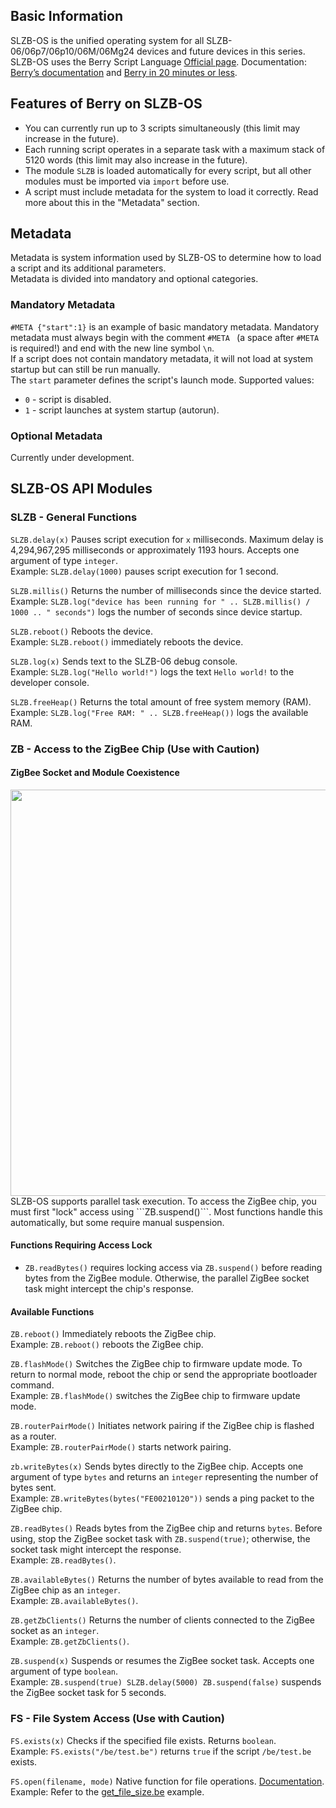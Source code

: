 ## Basic Information
SLZB-OS is the unified operating system for all SLZB-06/06p7/06p10/06M/06Mg24 devices and future devices in this series.  
SLZB-OS uses the Berry Script Language [Official page](https://berry-lang.github.io/). Documentation: [Berry’s documentation](https://berry.readthedocs.io/en/latest/) and [Berry in 20 minutes or less](https://berry.readthedocs.io/en/latest/source/en/Berry-in-20-minutes.html).  

## Features of Berry on SLZB-OS
- You can currently run up to 3 scripts simultaneously (this limit may increase in the future).
- Each running script operates in a separate task with a maximum stack of 5120 words (this limit may also increase in the future).
- The module `SLZB` is loaded automatically for every script, but all other modules must be imported via `import` before use.
- A script must include metadata for the system to load it correctly. Read more about this in the "Metadata" section.

## Metadata
Metadata is system information used by SLZB-OS to determine how to load a script and its additional parameters.  
Metadata is divided into mandatory and optional categories.

### Mandatory Metadata
```#META {"start":1}``` is an example of basic mandatory metadata. Mandatory metadata must always begin with the comment `#META ` (a space after `#META` is required!) and end with the new line symbol `\n`.  
If a script does not contain mandatory metadata, it will not load at system startup but can still be run manually.  
The `start` parameter defines the script's launch mode. Supported values:
- `0` - script is disabled.
- `1` - script launches at system startup (autorun).

### Optional Metadata
Currently under development.

## SLZB-OS API Modules
### SLZB - General Functions
```SLZB.delay(x)``` Pauses script execution for `x` milliseconds. Maximum delay is 4,294,967,295 milliseconds or approximately 1193 hours. Accepts one argument of type `integer`.  
Example: ```SLZB.delay(1000)``` pauses script execution for 1 second.

```SLZB.millis()``` Returns the number of milliseconds since the device started.  
Example: ```SLZB.log("device has been running for " .. SLZB.millis() / 1000 .. " seconds")``` logs the number of seconds since device startup.

```SLZB.reboot()``` Reboots the device.  
Example: ```SLZB.reboot()``` immediately reboots the device.

```SLZB.log(x)``` Sends text to the SLZB-06 debug console.  
Example: ```SLZB.log("Hello world!")``` logs the text `Hello world!` to the developer console.

```SLZB.freeHeap()``` Returns the total amount of free system memory (RAM).  
Example: ```SLZB.log("Free RAM: " .. SLZB.freeHeap())``` logs the available RAM.

### ZB - Access to the ZigBee Chip (Use with Caution)
#### ZigBee Socket and Module Coexistence
<img src="./images/zigbee access control.png?raw=true" width=650px/>  
SLZB-OS supports parallel task execution. To access the ZigBee chip, you must first "lock" access using ```ZB.suspend()```.  
Most functions handle this automatically, but some require manual suspension.

#### Functions Requiring Access Lock
- ```ZB.readBytes()``` requires locking access via ```ZB.suspend()``` before reading bytes from the ZigBee module. Otherwise, the parallel ZigBee socket task might intercept the chip's response.

#### Available Functions
```ZB.reboot()``` Immediately reboots the ZigBee chip.  
Example: ```ZB.reboot()``` reboots the ZigBee chip.

```ZB.flashMode()``` Switches the ZigBee chip to firmware update mode. To return to normal mode, reboot the chip or send the appropriate bootloader command.  
Example: ```ZB.flashMode()``` switches the ZigBee chip to firmware update mode.

```ZB.routerPairMode()``` Initiates network pairing if the ZigBee chip is flashed as a router.  
Example: ```ZB.routerPairMode()``` starts network pairing.

```zb.writeBytes(x)``` Sends bytes directly to the ZigBee chip. Accepts one argument of type `bytes` and returns an `integer` representing the number of bytes sent.  
Example: ```ZB.writeBytes(bytes("FE00210120"))``` sends a ping packet to the ZigBee chip.

```ZB.readBytes()``` Reads bytes from the ZigBee chip and returns `bytes`. Before using, stop the ZigBee socket task with ```ZB.suspend(true)```; otherwise, the socket task might intercept the response.  
Example: ```ZB.readBytes()```.

```ZB.availableBytes()``` Returns the number of bytes available to read from the ZigBee chip as an `integer`.  
Example: ```ZB.availableBytes()```.

```ZB.getZbClients()``` Returns the number of clients connected to the ZigBee socket as an `integer`.  
Example: ```ZB.getZbClients()```.

```ZB.suspend(x)``` Suspends or resumes the ZigBee socket task. Accepts one argument of type `boolean`.  
Example: ```ZB.suspend(true) SLZB.delay(5000) ZB.suspend(false)``` suspends the ZigBee socket task for 5 seconds.

### FS - File System Access (Use with Caution)
```FS.exists(x)``` Checks if the specified file exists. Returns `boolean`.  
Example: ```FS.exists("/be/test.be")``` returns `true` if the script `/be/test.be` exists.

```FS.open(filename, mode)``` Native function for file operations. [Documentation](https://berry.readthedocs.io/en/latest/source/en/Chapter-7.html?highlight=open#open-function).  
Example: Refer to the [get_file_size.be](https://github.com/smlight-tech/slzb-os-scripts/blob/main/examlpes/basic/get_file_size.be) example.
